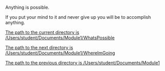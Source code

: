 Anything is possible.

If you put your mind to it and never give up you will be to accomplish anything.

<ins>The path to the current directory is /Users/student/Documents/Module1/WhatsPossible<ins>

<ins>The path to the next directory is /Users/student/Documents/Module1/WhereImGoing<ins>

<ins>The path to the previous directory is /Users/student/Documents/Module1<ins>
